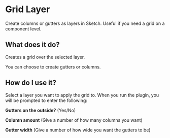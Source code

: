 # Grid Layer
Create columns or gutters as layers in Sketch. Useful if you need a grid on a component level.

## What does it do?
Creates a grid over the selected layer.

You can choose to create gutters or columns.

## How do I use it?
Select a layer you want to apply the grid to. When you run the plugin, you will be prompted to enter the following:

**Gutters on the outside?** (Yes/No)

**Column amount** (Give a number of how many columns you want)

**Gutter width** (Give a number of how wide you want the gutters to be)
